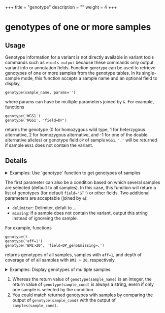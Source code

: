 +++
title = "genotype"
description = ""
weight = 4
+++


# genotypes of one or more samples 



## Usage

Genotype information for a variant is not directly available in variant tools commands such as `vtools output` because these commands only output variant info or annotation fields. Function `genotype` can be used to retrieve genotypes of one or more samples from the genotype tables. In its single-sample mode, this function accepts a sample name and an optional field to display, 



    genotype(sample_name, params='')
    

where params can have be multiple parameters joined by `&`. For example, functions 



    genotype('WGS1')
    genotype('WGS1', 'field=DP')
    

returns the genotype (0 for homozygous wild type, 1 for heterzygous alternative, 2 for homozygous alternative, and -1 for one of the double alternative alleles) or genotype field `DP` of sample `WGS1`. `'.'` will be returned if sample `WGS1` does not contain the variant. 



## Details

<details><summary> Examples: Use `genotype` function to get genotypes of samples</summary> 

Let us get a simple project and name the samples properly 

    % vtools admin --load_snapshot vt_simple
    % vtools admin --rename_samples "filename='V2.vcf'" SAMP2
    % vtools admin --rename_samples "filename='V3.vcf'" SAMP3
    % vtools show samples
    

    sample_name	filename
    SAMP1      	V1.vcf
    SAMP2      	V2.vcf
    SAMP3      	V3.vcf
    

There are about 1000 genotypes in three samples: 



    % vtools show genotypes
    

    sample_name	filename	num_genotypes	sample_genotype_fields
    SAMP1      	V1.vcf  	989          	GT
    SAMP2      	V2.vcf  	990          	GT
    SAMP3      	V3.vcf  	988          	GT
    

Now, in addition to the variant inforation, we would like to see the genotype of variants in sample `SAMP1` 



    % vtools output variant chr pos ref alt "genotype('SAMP1')" -l 10
    

    1	4540 	G	A	1
    1	5683 	G	T	1
    1	5966 	T	G	1
    1	6241 	T	C	1
    1	9992 	C	T	1
    1	9993 	G	A	1
    1	10007	G	A	1
    1	10098	G	A	2
    1	14775	G	A	2
    1	16862	A	G	2
    

The `genotype` can also be used to select variants. For example, the following command select variants when their genotypes in `SAMP1` is heterzygous. When we output genotypes of these variants in two samples, some of them are not available in `SAMP2` and are displayed as missing (`.`). 



    % vtools select variant "genotype('SAMP1')=1" --output chr pos ref alt \
        "genotype('SAMP1')" "genotype('SAMP2')" -l 10
    

    1	4540 	G	A	1	.
    1	5683 	G	T	1	.
    1	5966 	T	G	1	1
    1	6241 	T	C	1	.
    1	9992 	C	T	1	.
    1	9993 	G	A	1	.
    1	10007	G	A	1	1
    1	20723	G	C	1	1
    1	29539	C	T	1	.
    1	39161	T	C	1	.
    

In addition to genotype, you can use the `genotype()` funciton to display other genotype info fields (c.f. `vtools show genotypes`, for example, for a project with genotype info field `DP_geno`, we can specify name of the genotype info field as a second parameter: 



    % vtools init genotype -f
    % vtools import CEU.vcf.gz --geno_info DP_geno --build hg18
    % vtools output variant chr pos ref alt "genotype('NA12874')" "genotype('NA12874', 'field=DP_geno')" -l 10
    

    1	533  	G	C	1	9
    1	41342	T	A	0	3
    1	41791	G	A	0	2
    1	44449	T	C	0	0
    1	44539	C	T	0	0
    1	44571	G	C	0	0
    1	45162	C	T	0	1
    1	52066	T	C	1	3
    1	53534	G	A	0	0
    1	75891	T	C	0	0
    

</details>

The first parameter can also be a condition based on which several samples are selected (default to all samples). In this case, this function will return a list of genotypes (for default `field='GT'`) or other fields. Two additional parameters are acceptable (joined by `&`): 



*   `delimiter`: Delimiter, defalt to `,`. 
*   `missing`: If a sample does not contain the variant, output this string instead of ignoreing the sample. 

For example, functions 



    genotype()
    genotype('aff=1')
    genotype('BMI>20', 'field=DP_geno&missing=.')
    

returns genotypes of all samples, samples with `aff=1`, and depth of coverage of of all samples with `BMI > 20`, respectively. 

<details><summary> Examples: Display genotypes of multiple samples</summary> It is straightforward to list genotypes of all samples that contain the variant: 



    % vtools init genotype -f
    % vtools admin --load_snapshot vt_simple
    % vtools import CEU.vcf.gz --geno_info DP_geno --build hg18
    % vtools remove genotypes 'GT=0'
    % vtools output variant chr pos ref alt "genotype()"  -l 10
    

    1	533  	G	C	1,1,1,1,1,1
    1	41342	T	A	1,1,1,1,1,1,1,1,1,1,1,2,1,1,1,1,2,1,1,1,1,1,2,1,1,1
    1	41791	G	A	1,1,1,1,1
    1	44449	T	C	1,1
    1	44539	C	T	1,1
    1	44571	G	C	1,1,1,1,1,1,1
    1	45162	C	T	1,2,1,1,1,1,2,1,1,1,1,2,1,1,1,2
    1	52066	T	C	1,1,1,1,1,2,1,1,1,1,1,1,1,1,1,1,1
    1	53534	G	A	1,1,1,1,1,1,1,1,1,1,1,1,1,1,1,1,1,1
    1	75891	T	C	2,1,2,1,1,1,2,1
    

If you would like to limit the samples, you can pass a condition (c.f. `vtools show samples`) 



    % vtools phenotype --from_file phenotype.txt
    % vtools output variant chr pos ref alt "genotype('BMI>24')"  -l 10
    

    1	533  	G	C	.
    1	41342	T	A	1,1
    1	41791	G	A	1
    1	44449	T	C	.
    1	44539	C	T	.
    1	44571	G	C	1,1,1
    1	45162	C	T	1
    1	52066	T	C	1,1
    1	53534	G	A	1
    1	75891	T	C	2
    

If you need to know which samples have these genotypes, you can use function `samples()` with the same condition. 

    % vtools output variant chr pos ref alt "samples('BMI>24')"  -l 10
    

    1	533  	G	C	.
    1	41342	T	A	NA11918,NA12814
    1	41791	G	A	NA11918
    1	44449	T	C	.
    1	44539	C	T	.
    1	44571	G	C	NA12003,NA12287,NA12751
    1	45162	C	T	NA12814
    1	52066	T	C	NA12003,NA12751
    1	53534	G	A	NA12287
    1	75891	T	C	NA12814
    

Using strings inside the condition is bit tricky because you need to use backslash to pass condition `sex='F'` to the `genotype` function in the following example: 



    % vtools output variant chr pos ref alt "genotype('sex=\'F\'')"  -l 10
    

    1	533  	G	C	1,1,1,1
    1	41342	T	A	1,1,1,1,1,1,1,1,2,1,1,1,1,1
    1	41791	G	A	1,1,1
    1	44449	T	C	1,1
    1	44539	C	T	1,1
    1	44571	G	C	1,1,1,1,1
    1	45162	C	T	1,2,1,1,2,1,1,1,1,1
    1	52066	T	C	1,1,1,1,1,1,1,1,1
    1	53534	G	A	1,1,1,1,1,1,1,1,1,1,1,1,1,1
    1	75891	T	C	2,1,2,1,2
    

Finally, if you would like to view values of other genotype info fields (c.f. `vtools show genotypes`), or using alternative delimiters, you can 



    % vtools output variant chr pos ref alt "genotype('BMI>23', 'field=DP_geno&d=\t&missing=.')"  -l 10
    

    1	533  	G	C	.	.	.	.	.	.	.	.	.	.
    1	41342	T	A	.	1	4	3	.	.	.	.	0	9
    1	41791	G	A	.	2	.	.	.	.	.	.	.	.
    1	44449	T	C	.	.	.	.	.	.	.	.	.	.
    1	44539	C	T	.	.	.	.	.	.	.	.	.	.
    1	44571	G	C	.	.	.	.	1	1	4	1	.	.
    1	45162	C	T	4	.	.	.	.	.	.	.	.	7
    1	52066	T	C	.	.	3	.	1	.	.	1	.	.
    1	53534	G	A	5	.	.	.	.	.	5	.	.	.
    1	75891	T	C	.	.	.	.	.	.	.	.	.	6
    

</details>



1.  Whereas the return value of `genotype(sample_name)` is an integer, the return value of `genotype(sample_cond)` is always a string, evern if only one sample is selected by the condition. 
2.  You could match returned genotypes with samples by comparing the output of `genotype(sample_cond)` with the output of `samples(sample_cond)`.